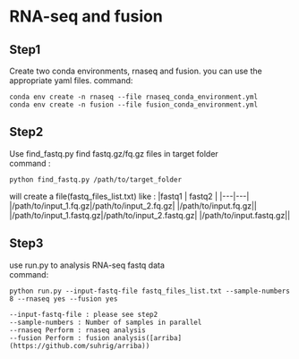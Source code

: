 # RNA-seq and fusion
## Step1
Create two conda environments, rnaseq and fusion. you can use the appropriate yaml files.
command:
```
conda env create -n rnaseq --file rnaseq_conda_environment.yml
conda env create -n fusion --file fusion_conda_environment.yml
```
## Step2
  Use find_fastq.py find fastq.gz/fq.gz files in target folder  
  command : 
  ```
  python find_fastq.py /path/to/target_folder
  ```
will create a file(fastq_files_list.txt) like :
|fastq1 | fastq2 |
|---|---|
|/path/to/input_1.fq.gz|/path/to/input_2.fq.gz|
|/path/to/input.fq.gz||
|/path/to/input_1.fastq.gz|/path/to/input_2.fastq.gz|
|/path/to/input.fastq.gz||

## Step3
use run.py to analysis RNA-seq fastq data  
command:
```
python run.py --input-fastq-file fastq_files_list.txt --sample-numbers 8 --rnaseq yes --fusion yes

--input-fastq-file : please see step2  
--sample-numbers : Number of samples in parallel  
--rnaseq Perform : rnaseq analysis  
--fusion Perform : fusion analysis([arriba](https://github.com/suhrig/arriba))  
```
